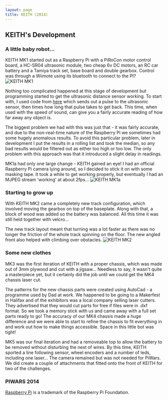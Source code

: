 ```yaml
---
layout: page
title: KEITH (2014)
---
```


## KEITH's Development

### A little baby robot...

KEITH MK1 started out as a Raspberry Pi with a PiRoCon motor control board, a HC-SR04 ultrasonic module, two cheap 6v DC motors, an RC car battery and a Tamiya track set, base board and double gearbox. Control was through a Wiimote using its bluetooth to connect to the PI?
![KEITH MK1](http://keiththerobot.uk/images/MK1.JPG "KEITH MK1")

Nothing too complicated happened at this stage of development but programming started to get the ultrasonic distance sensor working. To start with, I used code from <a href="https://github.com/chrisalexander/initio-pirocon-test/blob/master/sonar.py">here</a> which sends out a pulse to the ultrasonic sensor, then times how long that pulse takes to get back. This time, when used with the speed of sound, can give you a fairly accurate reading of how far away any object is.

The biggest problem we had with this was just that - it was fairly accurate, and due to the non-real-time nature of the Raspberry Pi we sometimes had some hugely anomalous results. To avoid this particular problem, later in development I put the results in a rolling list and took the median, so any bad results would be filtered out as either too high or too low. The only problem with this approach was that it introduced a slight delay in readings.

MK1a had only one large change - KEITH gained an eye! I had an official Raspberry Pi camera lying around, so I decided to stick it on with some masking tape. It took a while to get working properly, but eventually I had an MJPEG stream 'working' at about 2fps...
![KEITH MK1a](http://keiththerobot.uk/images/MK1a.jpg "KEITH MK1a")

### Starting to grow up

With KEITH MK2 came a completely new track configuration, which involved moving the gearbox on top of the baseplate. Along with that, a block of wood was added so the battery was balanced. All this time it was still held together with velcro...

The new track layout meant that turning was a lot faster as there was no longer the friction of the whole track spinning on the floor. The new angled front also helped with climbing over obstacles.
![KEITH MK2](http://keiththerobot.uk/images/MK2.JPG "KEITH MK2")

### Some new clothes

MK3 was the first iteration of KEITH with a proper chassis, which was made out of 3mm plywood and cut with a jigsaw... Needless to say, it wasn't quite a masterpiece yet, but it certainly did the job until we could get the MK4 chassis laser cut.

The patterns for the new chassis parts were created using AutoCad - a programme used by Dad at work. We happened to be going to a Makerfest in Halifax and of the exhibitors was a local company selling laser cutters. They advertised that they would cut parts for free if files were in .dxf format. So we took a memory stick with us and came away with a full set parts ready to go! The accuracy of our MK4 chassis  made a huge difference and we were able to start to refine the chassis to fit everything in and work out how to make things accessible. Space in this little bot was tight!

MK5  was our final iteration and had a removeable top to allow the battery to be removed without disturbing the nest of wires. By this time, KEITH sported a line following sensor, wheel encoders and a number of leds, including one laser... The camera remained but was not needed for PiWars. We did create a couple of attachments that fitted onto the front of KEITH for two of the challenges.

### PIWARS 2014



<a href="http://www.raspberrypi.org">Raspberry Pi</a> is a trademark of the Raspberry Pi Foundation.
